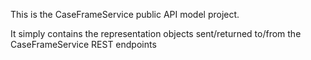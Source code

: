 This is the CaseFrameService public API model project.

It simply contains the representation objects sent/returned to/from the CaseFrameService REST endpoints
